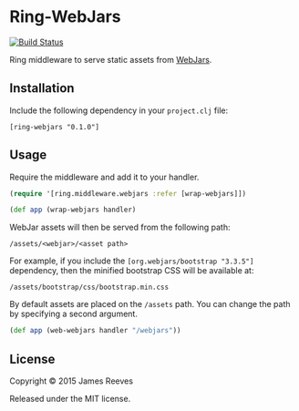 # Ring-WebJars

[![Build Status](https://travis-ci.org/weavejester/ring-webjars.svg)](https://travis-ci.org/weavejester/ring-webjars)

Ring middleware to serve static assets from [WebJars][].

[webjars]: http://www.webjars.org/

## Installation

Include the following dependency in your `project.clj` file:

    [ring-webjars "0.1.0"]

## Usage

Require the middleware and add it to your handler.

```clojure
(require '[ring.middleware.webjars :refer [wrap-webjars]])

(def app (wrap-webjars handler)
```

WebJar assets will then be served from the following path:

    /assets/<webjar>/<asset path>

For example, if you include the `[org.webjars/bootstrap "3.3.5"]`
dependency, then the minified bootstrap CSS will be available at:

    /assets/bootstrap/css/bootstrap.min.css

By default assets are placed on the `/assets` path. You can change
the path by specifying a second argument.

```clojure
(def app (web-webjars handler "/webjars"))
```

## License

Copyright © 2015 James Reeves

Released under the MIT license.
